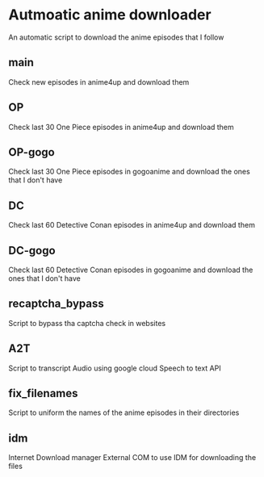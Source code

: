 # Autmoatic anime downloader
An automatic script to download the anime episodes that I follow 

## main
Check new episodes in anime4up and download them

## OP
Check last 30 One Piece episodes in anime4up and download them

## OP-gogo
Check last 30 One Piece episodes in gogoanime and download the ones that I don't have

## DC
Check last 60 Detective Conan episodes in anime4up and download them

## DC-gogo
Check last 60 Detective Conan episodes in gogoanime and download the ones that I don't have

## recaptcha_bypass
Script to bypass tha captcha check in websites

## A2T
Script to transcript Audio using google cloud Speech to text API

## fix_filenames
Script to uniform the names of the anime episodes in their directories

## idm 
Internet Download manager External COM to use IDM for downloading the files